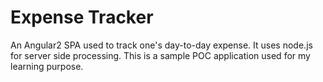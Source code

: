 Expense Tracker
===============

An Angular2 SPA used to track one's day-to-day expense. It uses node.js for server side processing. This is a sample POC application used for my learning purpose.